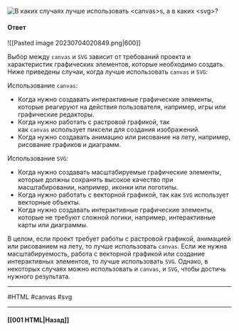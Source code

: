 ![В каких случаях лучше использовать `<canvas>`s, а в каких `<svg>`?](https://youtu.be/rWEsjNWBoIE?t=390)

#### Ответ

![[Pasted image 20230704020849.png|600]]

Выбор между `canvas` и `SVG` зависит от требований проекта и характеристик графических элементов, которые необходимо создать. Ниже приведены случаи, когда лучше использовать `canvas` и `SVG`:

Использование `canvas`:
- Когда нужно создавать интерактивные графические элементы, которые реагируют на действия пользователя, например, игры или графические редакторы.
- Когда нужно работать с растровой графикой, так как `canvas` использует пиксели для создания изображений.
- Когда нужно создавать анимацию или рисование на лету, например, рисование графиков и диаграмм.

Использование `SVG`:
- Когда нужно создавать масштабируемые графические элементы, которые должны сохранять высокое качество при масштабировании, например, иконки или логотипы.
- Когда нужно работать с векторной графикой, так как `SVG` использует векторные объекты.
- Когда нужно создавать интерактивные графические элементы, которые не требуют сложной логики, например, интерактивные карты или диаграммы.

В целом, если проект требует работы с растровой графикой, анимацией или рисованием на лету, то лучше использовать `canvas`. Если же нужна масштабируемость, работа с векторной графикой или создание интерактивных элементов, то лучше использовать `SVG`. Однако, в некоторых случаях можно использовать и `canvas`, и `SVG`, чтобы достичь нужного результата.

___
#HTML #canvas #svg

___

#### [[001 HTML|Назад]]